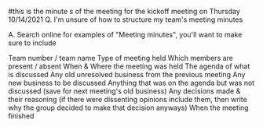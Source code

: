 #this is the minute s of the meeting for the kickoff meeting on Thursday 10/14/2021
Q. I'm unsure of how to structure my team's meeting minutes

A. Search online for examples of "Meeting minutes", you'll want to make sure to include

Team number / team name
Type of meeting held
Which members are present / absent
When & Where the meeting was held
The agenda of what is discussed
Any old unresolved business from the previous meeting
Any new business to be discussed
Anything that was on the agenda but was not discussed (save for next meeting's old business)
Any decisions made & their reasoning (if there were dissenting opinions include them, then write why the group decided to make that decision anyways)
When the meeting finished
